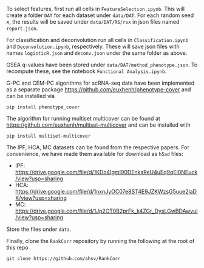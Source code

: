 To select features, first run all cells in `FeatureSelection.ipynb`.
This will create a folder `DAT` for each dataset under `data/DAT`.
For each random seed x, the results will be saved under `data/DAT/RS/rsx`
in json files named `report.json`.

For classification and deconvolution run all cells in `Classification.ipynb`
and `Deconvolution.ipynb`, respectively. These will save json files with
names `logisticR.json` and `deconv.json` under the same folder as above.

GSEA q-values have been stored under `data/DAT/method_phenotype.json`. To
recompute these, see the notebook `Functional Analysis.ipynb`.

G-PC and CEM-PC algorithms for scRNA-seq data have been implemented as a
separate package <https://github.com/euxhenh/phenotype-cover> and can be installed via
```
pip install phenotype_cover
```
The algorithm for running multiset multicover can be found at <https://github.com/euxhenh/multiset-multicover> and can be installed with
```
pip install multiset-multicover
```

The IPF, HCA, MC datasets can be found from the respective papers. For
convenience, we have made them available for download as `h5ad` files:

* IPF: <https://drive.google.com/file/d/1KDo4IgmI90DEnksReU4uEq9qEl0NEuck/view?usp=sharing>
* HCA: <https://drive.google.com/file/d/1nxnJyOC07e8ST4E9JZKWzsG5uue2laDK/view?usp=sharing>
* MC: <https://drive.google.com/file/d/1Jp2OT0B2prFk_k4ZGr_DysLGwBDAwvui/view?usp=sharing>

Store the files under `data`.

Finally, clone the `RankCorr` repository by running the following at the root of this repo
```
git clone https://github.com/ahsv/RankCorr
```